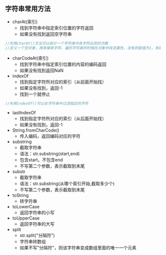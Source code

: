## 字符串常用方法

 + charAt(索引)
    + 找到字符串中指定索引位置的字符返回
    + 如果没有找到返回空字符串
```js
//利用charAt()方法可以统计一个字符串中各字符出现的次数
//定义一个空对象，用来接收字符，遍历字符串的时候在对象中找该属性，没有则赋值为1，有则+1
```
+ charCodeAt(索引)   
    + 找到字符串中指定索引位置的内容的编码返回
    + 如果没有找到返回NaN
+ indexOf
    + 找到指定字符所对应的索引（从前面开始找）
    + 如果没有找到，返回-1
    + 找到一个就停止
```js
//利用indexOf()可以在字符串中过滤指定的字符
```
+ lastIndexOf
    + 找到指定字符所对应的索引（从后面开始找）
    + 如果没有找到，返回-1
+ String.fromCharCode()
    + 传入编码，返回编码对应的字符                    
+ substring
    + 截取字符串
    + 语法：str.substring(start,end)
    + 包含start，不包含end
    + 不写第二个参数，表示截取到末尾
+ substr
    + 截取字符串
    + 语法：str.substring(从哪个索引开始,截取多少个)
    + 不写第二个参数，表示截取到末尾
+ toString
    + 转字符串
+ toLowerCase
    + 返回字符串的小写
+ toUpperCase
    + 返回字符串的大写
+ split
    + str.split("分隔符")
    + 字符串转数组
    + 如果不写"分隔符"，则该字符串变成数组里面的唯一一个元素